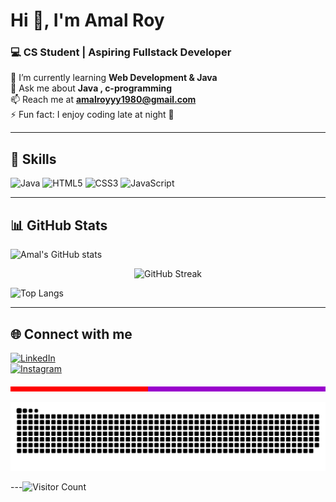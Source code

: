 # Hi 👋, I'm Amal Roy  
### 💻 CS Student | Aspiring Fullstack Developer  

🌱 I’m currently learning **Web Development & Java**  
💬 Ask me about **Java , c-programming**  
📫 Reach me at **amalroyyy1980@gmail.com**  
⚡ Fun fact: I enjoy coding late at night 🌙  

---

## 🚀 Skills
![Java](https://img.shields.io/badge/Java-%23ED8B00.svg?style=for-the-badge&logo=openjdk&logoColor=white)
![HTML5](https://img.shields.io/badge/HTML5-%23E34F26.svg?style=for-the-badge&logo=html5&logoColor=white)
![CSS3](https://img.shields.io/badge/CSS3-%231572B6.svg?style=for-the-badge&logo=css3&logoColor=white)
![JavaScript](https://img.shields.io/badge/JavaScript-F7DF1E.svg?style=for-the-badge&logo=javascript&logoColor=black)

---

## 📊 GitHub Stats
![Amal's GitHub stats](https://github-readme-stats.vercel.app/api?username=Amal-Roy&show_icons=true&theme=radical)  

<p align="center">
  <img src="https://streak-stats.demolab.com?user=amal-roy&theme=radical&hide_border=true&border_radius=10" alt="GitHub Streak"/>
</p>


![Top Langs](https://github-readme-stats.vercel.app/api/top-langs/?username=Amal-Roy&layout=compact&theme=radical)

---

## 🌐 Connect with me 

[![LinkedIn](https://img.shields.io/badge/LinkedIn-%230A66C2.svg?style=for-the-badge&logo=linkedin&logoColor=white)](https://www.linkedin.com/in/amal-roy-08528b350?utm_source=share&utm_campaign=share_via&utm_content=profile&utm_medium=android_app)  
[![Instagram](https://img.shields.io/badge/Instagram-%23E4405F.svg?style=for-the-badge&logo=instagram&logoColor=white)](https://www.instagram.com/invites/contact/?utm_source=ig_contact_invite&utm_medium=copy_link&utm_content=nvjlsos)


<p align="center">
  <svg width="100%" height="8">
    <defs>
      <linearGradient id="rainbow" x1="0%" y1="0%" x2="100%" y2="0%">
        <stop offset="0%" stop-color="#ff0000">
          <animate attributeName="offset" values="0;1" dur="4s" repeatCount="indefinite" />
        </stop>
        <stop offset="20%" stop-color="#ff9900">
          <animate attributeName="offset" values="0;1" dur="4s" repeatCount="indefinite" />
        </stop>
        <stop offset="40%" stop-color="#ffff00">
          <animate attributeName="offset" values="0;1" dur="4s" repeatCount="indefinite" />
        </stop>
        <stop offset="60%" stop-color="#33cc33">
          <animate attributeName="offset" values="0;1" dur="4s" repeatCount="indefinite" />
        </stop>
        <stop offset="80%" stop-color="#3399ff">
          <animate attributeName="offset" values="0;1" dur="4s" repeatCount="indefinite" />
        </stop>
        <stop offset="100%" stop-color="#9900cc">
          <animate attributeName="offset" values="0;1" dur="4s" repeatCount="indefinite" />
        </stop>
      </linearGradient>
    </defs>
    <rect width="100%" height="8" fill="url(#rainbow)" />
  </svg>
</p>

![Snake animation](https://raw.githubusercontent.com/Platane/snk/output/github-contribution-grid-snake-dark.svg)






---![Visitor Count](https://komarev.com/ghpvc/?username=Amal-Roy&color=blue)

